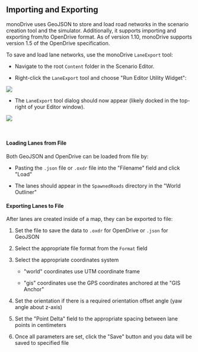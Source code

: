 ## Importing and Exporting

monoDrive uses GeoJSON to store and load road networks in the scenario creation tool and the simulator. Additionally, it supports importing and exporting from/to OpenDrive format. As of version 1.10, monoDrive 
supports version 1.5 of the OpenDrive specification.

To save and load lane networks, use the monoDrive `LaneExport` tool:

* Navigate to the root `Content` folder in the Scenario Editor. 

* Right-click the `LaneExport` tool and choose "Run Editor Utility Widget":

<div class="img_container">
  <img class='wide_img' src="../imgs/lane_export_tool2.png"/>
</div>

* The `LaneExport` tool dialog should now appear (likely docked in the top-right 
of your Editor window).

<div class="img_container">
  <img class='wide_img' src="../imgs/lane_export_tool1.png"/>
</div>

<p>&nbsp;</p>

#### Loading Lanes from File

Both GeoJSON and OpenDrive can be loaded from file by: 

* Pasting the `.json` file or `.oxdr` file into the "Filename" field and click
"Load"

* The lanes should appear in the `SpawnedRoads` directory in the "World Outliner"


#### Exporting Lanes to File

After lanes are created inside of a map, they can be exported to file:

1. Set the file to save the data to `.oxdr` for OpenDrive or `.json` for GeoJSON

1. Select the appropriate file format from the `Format` field

1. Select the appropriate coordinates system 

    - "world" coordinates use UTM coordinate frame

    - "gis" coordinates use the GPS coordinates anchored at the "GIS Anchor"

1. Set the orientation if there is a required orientation offset angle (yaw angle about z-axis)

1. Set the "Point Delta" field to the appropriate spacing between lane points in centimeters

1. Once all parameters are set, click the "Save" button and you data will be saved to specified file

<p>&nbsp;</p>